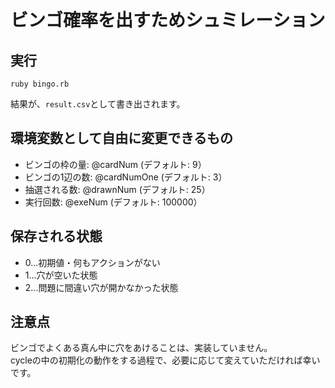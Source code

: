 # ビンゴ確率を出すためシュミレーション
## 実行
```
ruby bingo.rb
```
結果が、```result.csv```として書き出されます。

## 環境変数として自由に変更できるもの
- ビンゴの枠の量: @cardNum (デフォルト: 9） 
- ビンゴの1辺の数: @cardNumOne (デフォルト: 3） 
- 抽選される数: @drawnNum (デフォルト: 25） 
- 実行回数: @exeNum  (デフォルト: 100000） 

## 保存される状態
- 0...初期値・何もアクションがない
- 1...穴が空いた状態
- 2...問題に間違い穴が開かなかった状態


## 注意点
ビンゴでよくある真ん中に穴をあけることは、実装していません。  
cycleの中の初期化の動作をする過程で、必要に応じて変えていただければ幸いです。
